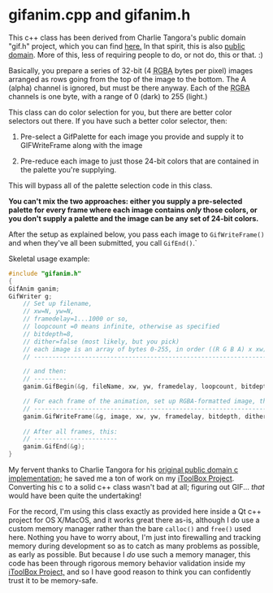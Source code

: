 # gifanim.cpp and gifanim.h

This c++ class has been derived from Charlie Tangora's public
domain "gif.h" project, which you can find
[here.](https://github.com/charlietangora/gif-h) In that spirit,
this is also [public domain](LICENSE). More of this, less of
requiring people to do, or not do, this or that. :)

Basically, you prepare a series of 32-bit (4
<abbr title="Red, Green, Blue, Alpha">RGBA</abbr>
bytes per pixel) images
arranged as rows going from the top of the image to the bottom. The A (alpha)
channel is ignored, but must be there anyway. Each of the
<abbr title="Red, Green, Blue, Alpha">RGBA</abbr>
channels is one byte, with a range of 0 (dark) to 255 (light.)

This class can do color selection for you, but there are better color
selectors out there. If you have such a better color selector, then:

1) Pre-select a GifPalette for each image you provide and supply it to
GIFWriteFrame along with the image

2) Pre-reduce each image to just those 24-bit colors that are contained
in the palette you're supplying.

This will bypass all of the palette selection code in this class.

**You can't mix the two approaches: either you supply a pre-selected
palette for every frame where each image contains _only_ those colors, or
you don't supply a palette and the image can be any set of 24-bit
colors.**

After the setup as explained below, you pass each image to `GifWriteFrame()`
and when they've all been submitted, you call `GifEnd()`.`

Skeletal usage example:

```c++
#include "gifanim.h"
{
GifAnim ganim;
GifWriter g;
	// Set up filename,
	// xw=N, yw=N,
	// framedelay=1...1000 or so,
	// loopcount =0 means infinite, otherwise as specified
	// bitdepth=8,
	// dither=false (most likely, but you pick)
	// each image is an array of bytes 0-255, in order ((R G B A) x xw) x yw)
	// ----------------------------------------------------------------------

	// and then:
	// ---------
	ganim.GifBegin(&g, fileName, xw, yw, framedelay, loopcount, bitdepth, dither);

	// For each frame of the animation, set up RGBA-formatted image, then:
	// -------------------------------------------------------------------
	ganim.GifWriteFrame(&g, image, xw, yw, framedelay, bitdepth, dither);
	
	// After all frames, this:
	// -----------------------
	ganim.GifEnd(&g);
}
```

My fervent thanks to Charlie Tangora for his
[original public domain c implementation;](https://github.com/charlietangora/gif-h)
he saved me a ton of work on my
[iToolBox Project](http://ourtimelines.com/itdoc/intro.html). Converting
his c to a solid c++ class wasn't bad at all; figuring out GIF... _that_
would have been quite the undertaking!

For the record, I'm using this class exactly as provided here inside a
Qt c++ project for OS&nbsp;X/MacOS, and it works great there as-is,
although I do use a custom memory manager rather than the bare `calloc()`
and `free()` used here. Nothing you have to worry about, I'm just into
firewalling and tracking memory during development so as to catch as many
problems as possible, as early as possible. But because I _do_ use such a
memory manager, this code has been through rigorous memory behavior
validation inside my
[iToolBox Project,](http://ourtimelines.com/itdoc/intro.html)
and so I have good reason to think you can confidently trust it to be
memory-safe.

